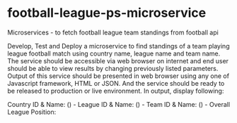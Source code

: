 # football-league-ps-microservice
Microservices - to fetch football league team standings from football api


Develop, Test and Deploy a microservice to find standings of a team playing league football match using country name, league name and team name. The
service should be accessible via web browser on internet and end user should be able to view results by changing previously listed parameters. Output of
this service should be presented in web browser using any one of Javascript framework, HTML or JSON. And the service should be ready to be released
to production or live environment. In output, display following:   

Country ID & Name: (<ID>) - <name>
League ID & Name: (<ID>) - <name>
Team ID & Name: (<ID>) - <name>
Overall League Position: <position>
